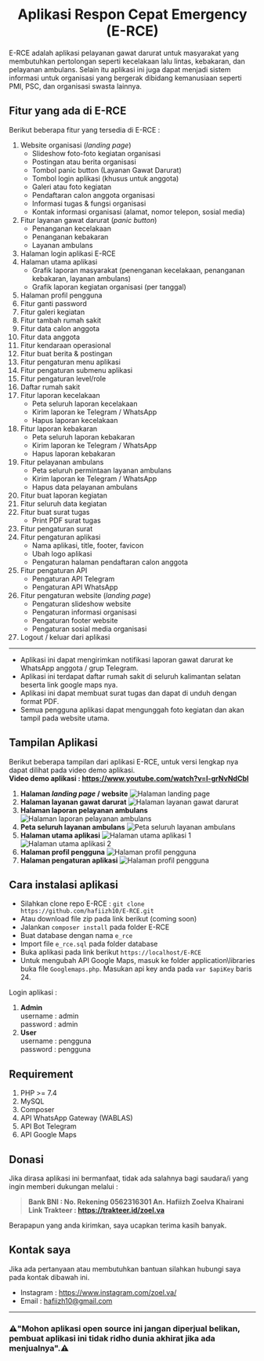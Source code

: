 **<h1 align="center">Aplikasi Respon Cepat Emergency (E-RCE)</h1>**

E-RCE adalah aplikasi pelayanan gawat darurat untuk masyarakat yang membutuhkan pertolongan seperti kecelakaan lalu lintas, kebakaran, dan pelayanan ambulans. Selain itu aplikasi ini juga dapat menjadi sistem informasi untuk organisasi yang bergerak dibidang kemanusiaan seperti PMI, PSC, dan organisasi swasta lainnya.

## Fitur yang ada di E-RCE
Berikut beberapa fitur yang tersedia di E-RCE :
1. Website organisasi (*landing page*)
    - Slideshow foto-foto kegiatan organisasi
    - Postingan atau berita organisasi
    - Tombol panic button (Layanan Gawat Darurat)
    - Tombol login aplikasi (khusus untuk anggota)
    - Galeri atau foto kegiatan
    - Pendaftaran calon anggota organisasi
    - Informasi tugas & fungsi organisasi
    - Kontak informasi organisasi (alamat, nomor telepon, sosial media)
2. Fitur layanan gawat darurat (*panic button*)
    - Penanganan kecelakaan
    - Penanganan kebakaran
    - Layanan ambulans
3. Halaman login aplikasi E-RCE
4. Halaman utama aplikasi
    - Grafik laporan masyarakat (penenganan kecelakaan, penanganan kebakaran, layanan ambulans)
    - Grafik laporan kegiatan organisasi (per tanggal)
5. Halaman profil pengguna
6. Fitur ganti password
7. Fitur galeri kegiatan
8. Fitur tambah rumah sakit
9. Fitur data calon anggota
10. Fitur data anggota
11. Fitur kendaraan operasional
12. Fitur buat berita & postingan
13. Fitur pengaturan menu aplikasi
14. Fitur pengaturan submenu aplikasi
15. Fitur pengaturan level/role
16. Daftar rumah sakit
17. Fitur laporan kecelakaan
    - Peta seluruh laporan kecelakaan
    - Kirim laporan ke Telegram / WhatsApp
    - Hapus laporan kecelakaan
18. Fitur laporan kebakaran
    - Peta seluruh laporan kebakaran
    - Kirim laporan ke Telegram / WhatsApp
    - Hapus laporan kebakaran
19. Fitur pelayanan ambulans
    - Peta seluruh permintaan layanan ambulans
    - Kirim laporan ke Telegram / WhatsApp
    - Hapus data pelayanan ambulans
20. Fitur buat laporan kegiatan
21. Fitur seluruh data kegiatan
22. Fitur buat surat tugas
    - Print PDF surat tugas
23. Fitur pengaturan surat
24. Fitur pengaturan aplikasi
    - Nama aplikasi, title, footer, favicon
    - Ubah logo aplikasi
    - Pengaturan halaman pendaftaran calon anggota
25. Fitur pengaturan API
    - Pengaturan API Telegram
    - Pengaturan API WhatsApp
26. Fitur pengaturan website (*landing page*)
    - Pengaturan slideshow website
    - Pengaturan informasi organisasi
    - Pengaturan footer website
    - Pengaturan sosial media organisasi
27. Logout / keluar dari aplikasi

<hr>

- Aplikasi ini dapat mengirimkan notifikasi laporan gawat darurat ke WhatsApp anggota / grup Telegram.
- Aplikasi ini terdapat daftar rumah sakit di seluruh kalimantan selatan beserta link google maps nya.
- Aplikasi ini dapat membuat surat tugas dan dapat di unduh dengan format PDF.
- Semua pengguna aplikasi dapat mengunggah foto kegiatan dan akan tampil pada website utama.

## Tampilan Aplikasi
Berikut beberapa tampilan dari aplikasi E-RCE, untuk versi lengkap nya dapat dilihat pada video demo aplikasi.<br>
**Video demo aplikasi : https://www.youtube.com/watch?v=l-grNvNdCbI**

1. **Halaman *landing page* / website**
![Halaman landing page](https://raw.githubusercontent.com/hafiizh10/E-RCE/master/assets/screenshot/halaman%20landing%20page.png)
2. **Halaman layanan gawat darurat**
![Halaman layanan gawat darurat](https://raw.githubusercontent.com/hafiizh10/E-RCE/master/assets/screenshot/halaman%20layanan%20gawat%20darurat.png)
3. **Halaman laporan pelayanan ambulans**
![Halaman laporan pelayanan ambulans](https://raw.githubusercontent.com/hafiizh10/E-RCE/master/assets/screenshot/halaman%20laporan%20pelayanan.png)
4. **Peta seluruh layanan ambulans**
![Peta seluruh layanan ambulans](https://raw.githubusercontent.com/hafiizh10/E-RCE/master/assets/screenshot/peta%20seluruh%20layanan.png)
5. **Halaman utama aplikasi**
![Halaman utama aplikasi 1](https://raw.githubusercontent.com/hafiizh10/E-RCE/master/assets/screenshot/halaman%20utama%201.png)
![Halaman utama aplikasi 2](https://raw.githubusercontent.com/hafiizh10/E-RCE/master/assets/screenshot/halaman%20utama%202.png)
6. **Halaman profil pengguna**
![Halaman profil pengguna](https://raw.githubusercontent.com/hafiizh10/E-RCE/master/assets/screenshot/halaman%20profile.png)
7. **Halaman pengaturan aplikasi**
![Halaman profil pengguna](https://raw.githubusercontent.com/hafiizh10/E-RCE/master/assets/screenshot/halaman%20pengaturan%20aplikasi.png)

## Cara instalasi aplikasi
- Silahkan clone repo E-RCE : `git clone https://github.com/hafiizh10/E-RCE.git`
- Atau download file zip pada link berikut (coming soon)
- Jalankan `composer install` pada folder E-RCE
- Buat database dengan nama `e_rce`
- Import file `e_rce.sql` pada folder database
- Buka aplikasi pada link berikut `https://localhost/E-RCE`
- Untuk mengubah API Google Maps, masuk ke folder application\libraries buka file `Googlemaps.php`. Masukan api key anda pada `var $apiKey` baris 24.

Login aplikasi : 
1. **Admin**<br>
username : admin<br>
password : admin
2. **User**<br>
username : pengguna<br>
password : pengguna

## Requirement
1. PHP >= 7.4 
2. MySQL
3. Composer
4. API WhatsApp Gateway (WABLAS)
5. API Bot Telegram
6. API Google Maps

## Donasi
Jika dirasa aplikasi ini bermanfaat, tidak ada salahnya bagi saudara/i yang ingin memberi dukungan melalui :
> **Bank BNI : No. Rekening 0562316301 An. Hafiizh Zoelva Khairani**<br>
> **Link Trakteer : https://trakteer.id/zoel.va**

Berapapun yang anda kirimkan, saya ucapkan terima kasih banyak.

## Kontak saya
Jika ada pertanyaan atau membutuhkan bantuan silahkan hubungi saya pada kontak dibawah ini.
- Instagram : https://www.instagram.com/zoel.va/
- Email : hafiizh10@gmail.com

<hr>

**<h3>⚠️"Mohon aplikasi open source ini jangan diperjual belikan, pembuat aplikasi ini tidak ridho dunia akhirat jika ada menjualnya".⚠️</h3>**